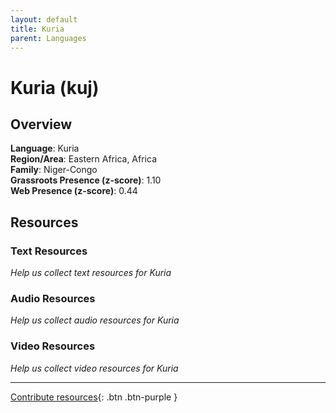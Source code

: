 ```yaml
---
layout: default
title: Kuria
parent: Languages
---
```


# Kuria (kuj)

## Overview

**Language**: Kuria  
**Region/Area**: Eastern Africa, Africa  
**Family**: Niger-Congo  
**Grassroots Presence (z-score)**: 1.10  
**Web Presence (z-score)**: 0.44  

## Resources

### Text Resources
*Help us collect text resources for Kuria*

### Audio Resources
*Help us collect audio resources for Kuria*

### Video Resources
*Help us collect video resources for Kuria*

---

[Contribute resources](https://forms.office.com/e/1SfLJx3u1r){: .btn .btn-purple }
